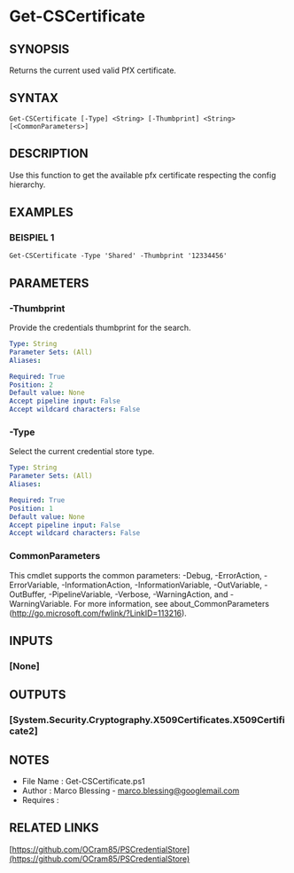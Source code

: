 # Get-CSCertificate

## SYNOPSIS
Returns the current used valid PfX certificate.

## SYNTAX

```
Get-CSCertificate [-Type] <String> [-Thumbprint] <String> [<CommonParameters>]
```

## DESCRIPTION
Use this function to get the available pfx certificate respecting the config hierarchy.

## EXAMPLES

### BEISPIEL 1
```
Get-CSCertificate -Type 'Shared' -Thumbprint '12334456'
```

## PARAMETERS

### -Thumbprint
Provide the credentials thumbprint for the search.

```yaml
Type: String
Parameter Sets: (All)
Aliases:

Required: True
Position: 2
Default value: None
Accept pipeline input: False
Accept wildcard characters: False
```

### -Type
Select the current credential store type.

```yaml
Type: String
Parameter Sets: (All)
Aliases:

Required: True
Position: 1
Default value: None
Accept pipeline input: False
Accept wildcard characters: False
```

### CommonParameters
This cmdlet supports the common parameters: -Debug, -ErrorAction, -ErrorVariable, -InformationAction, -InformationVariable, -OutVariable, -OutBuffer, -PipelineVariable, -Verbose, -WarningAction, and -WarningVariable. For more information, see about_CommonParameters (http://go.microsoft.com/fwlink/?LinkID=113216).

## INPUTS

### [None]
## OUTPUTS

### [System.Security.Cryptography.X509Certificates.X509Certificate2]
## NOTES
- File Name   : Get-CSCertificate.ps1
- Author      : Marco Blessing - marco.blessing@googlemail.com
- Requires    :

## RELATED LINKS

[https://github.com/OCram85/PSCredentialStore](https://github.com/OCram85/PSCredentialStore)

